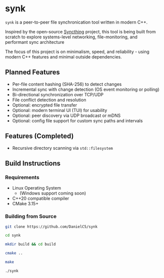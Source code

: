 # synk
`synk` is a peer-to-peer file synchronication tool written in modern C++.

Inspired by the open-source [Syncthing](syncthing.net) project, this tool is being built from scratch to explore systems-level networking, file-monitoring, and performant sync architecture

The focus of this project is on minimalism, speed, and reliability - using modern C++ features and minimal outside dependencies.



## Planned Features
- Per-file content hashing (SHA-256) to detect changes
- Incremental sync with change detection (OS event monitoring or polling)
- Bi-directional synchronization over TCP/UDP
- File conflict detection and resolution
- Optional: encrypted file transfer
- Optional: modern terminal UI (TUI) for usability
- Optional: peer discovery via UDP broadcast or mDNS
- Optional: config file support for custom sync paths and intervals



## Features (Completed)
- Recursive directory scanning via `std::filesystem`



## Build Instructions

### Requirements
- Linux Operating System 
    - (Windows support coming soon)
- C++20 compatible compiler
- CMake 3.15+

### Building from Source

```bash
git clone https://github.com/DanielC5/synk

cd synk

mkdir build && cd build

cmake ..

make

./synk
```